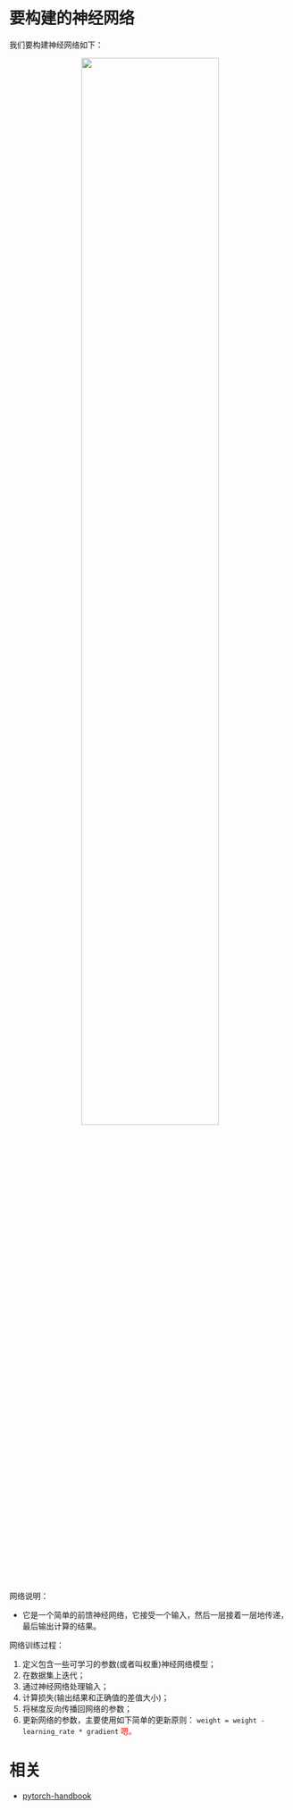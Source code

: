 

# 要构建的神经网络



我们要构建神经网络如下：

<p align="center">
    <img width="70%" height="70%" src="http://images.iterate.site/blog/image/20190627/yJpTM4tD80SK.png?imageslim">
</p>

网络说明：

- 它是一个简单的前馈神经网络，它接受一个输入，然后一层接着一层地传递，最后输出计算的结果。

网络训练过程：

1. 定义包含一些可学习的参数(或者叫权重)神经网络模型；
2. 在数据集上迭代；
3. 通过神经网络处理输入；
4. 计算损失(输出结果和正确值的差值大小)；
5. 将梯度反向传播回网络的参数；
6. 更新网络的参数，主要使用如下简单的更新原则：
`weight = weight - learning_rate * gradient` <span style="color:red;">嗯。</span>




# 相关

- [pytorch-handbook](https://github.com/zergtant/pytorch-handbook)
